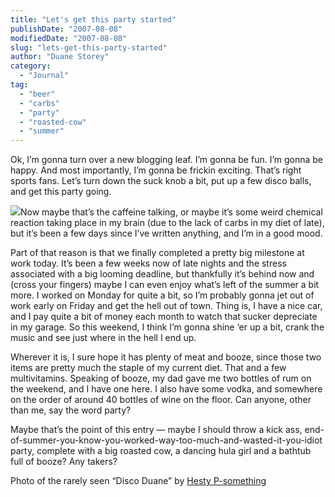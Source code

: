```yaml
---
title: "Let's get this party started"
publishDate: "2007-08-08"
modifiedDate: "2007-08-08"
slug: "lets-get-this-party-started"
author: "Duane Storey"
category:
  - "Journal"
tag:
  - "beer"
  - "carbs"
  - "party"
  - "roasted-cow"
  - "summer"
---
```


Ok, I’m gonna turn over a new blogging leaf. I’m gonna be fun. I’m gonna be happy. And most importantly, I’m gonna be frickin exciting. That’s right sports fans. Let’s turn down the suck knob a bit, put up a few disco balls, and get this party going.

![](http://farm1.static.flickr.com/231/451189377_000a7f3dac.jpg?v=0)Now maybe that’s the caffeine talking, or maybe it’s some weird chemical reaction taking place in my brain (due to the lack of carbs in my diet of late), but it’s been a few days since I’ve written anything, and I’m in a good mood.

Part of that reason is that we finally completed a pretty big milestone at work today. It’s been a few weeks now of late nights and the stress associated with a big looming deadline, but thankfully it’s behind now and (cross your fingers) maybe I can even enjoy what’s left of the summer a bit more. I worked on Monday for quite a bit, so I’m probably gonna jet out of work early on Friday and get the hell out of town. Thing is, I have a nice car, and I pay quite a bit of money each month to watch that sucker depreciate in my garage. So this weekend, I think I’m gonna shine ‘er up a bit, crank the music and see just where in the hell I end up.

Wherever it is, I sure hope it has plenty of meat and booze, since those two items are pretty much the staple of my current diet. That and a few multivitamins. Speaking of booze, my dad gave me two bottles of rum on the weekend, and I have one here. I also have some vodka, and somewhere on the order of around 40 bottles of wine on the floor. Can anyone, other than me, say the word party?

Maybe that’s the point of this entry — maybe I should throw a kick ass, end-of-summer-you-know-you-worked-way-too-much-and-wasted-it-you-idiot party, complete with a big roasted cow, a dancing hula girl and a bathtub full of booze? Any takers?

Photo of the rarely seen “Disco Duane” by [Hesty P-something](http://www.flickr.com/photos/vancouversun/)